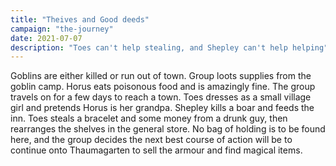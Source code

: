 ```yaml
---
title: "Theives and Good deeds"
campaign: "the-journey"
date: 2021-07-07
description: "Toes can't help stealing, and Shepley can't help helping"
---
```

Goblins are either killed or run out of town. Group loots supplies from the goblin camp. Horus eats poisonous food and is amazingly fine. The group travels on for a few days to reach a town. Toes dresses as a small village girl and pretends Horus is her grandpa. Shepley kills a boar and feeds the inn. Toes steals a bracelet and some money from a drunk guy, then rearranges the shelves in the general store. No bag of holding is to be found here, and the group decides the next best course of action will be to continue onto Thaumagarten to sell the armour and find magical items.